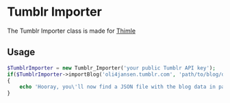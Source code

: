 # Tumblr Importer

The Tumblr Importer class is made for [Thimle](https://github.com/oli4jansen/thimble)

## Usage

``` php
$TumblrImporter = new Tumblr_Importer('your public Tumblr API key');
if($TumblrImporter->importBlog('oli4jansen.tumblr.com', 'path/to/blog/data/'))
{
	echo 'Hooray, you\'ll now find a JSON file with the blog data in path/to/blog/data/';
}
```